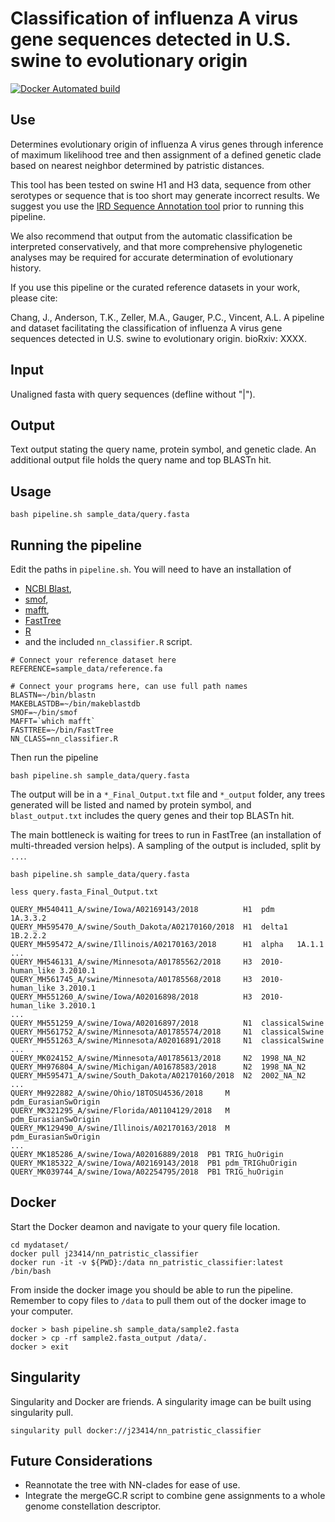 # Classification of influenza A virus gene sequences detected in U.S. swine to evolutionary origin

[![Docker Automated build](https://img.shields.io/docker/automated/j23414/nn_patristic_classifier.svg)](https://hub.docker.com/r/j23414/nn_patristic_classifier/)

## Use
Determines evolutionary origin of influenza A virus genes through inference of maximum likelihood tree and then assignment of a defined genetic clade  based on nearest neighbor determined by patristic distances.

This tool has been tested on swine H1 and H3 data, sequence from other serotypes or sequence that is too short  may generate incorrect results. We suggest you use the [IRD Sequence Annotation tool](https://www.fludb.org/brc/influenza_batch_submission.spg?method=NewAnnotation&decorator=influenza) prior to running this pipeline. 

We also recommend that output from the automatic classification be interpreted conservatively, and that more comprehensive phylogenetic analyses may be required for accurate determination of evolutionary history.

If you use this pipeline or the curated reference datasets in your work, please cite:

Chang, J., Anderson, T.K., Zeller, M.A., Gauger, P.C., Vincent, A.L. A pipeline and dataset facilitating the classification of influenza A virus gene sequences detected in U.S. swine to evolutionary origin. bioRxiv: XXXX.

## Input
Unaligned fasta with query sequences (defline without "|").

## Output
Text output stating the query name, protein symbol, and genetic clade. An additional output file holds the query name and top BLASTn hit.

## Usage

```
bash pipeline.sh sample_data/query.fasta
```
## Running the pipeline

Edit the paths in `pipeline.sh`. You will need to have an installation of 

* [NCBI Blast](https://blast.ncbi.nlm.nih.gov/Blast.cgi?CMD=Web&PAGE_TYPE=BlastDocs&DOC_TYPE=Download), 
* [smof](https://github.com/incertae-sedis/smof),
* [mafft](https://mafft.cbrc.jp/alignment/software/), 
* [FastTree](http://www.microbesonline.org/fasttree/#Install)
* [R](https://www.r-project.org)
* and the included `nn_classifier.R` script.

```
# Connect your reference dataset here
REFERENCE=sample_data/reference.fa

# Connect your programs here, can use full path names
BLASTN=~/bin/blastn
MAKEBLASTDB=~/bin/makeblastdb
SMOF=~/bin/smof
MAFFT=`which mafft`
FASTTREE=~/bin/FastTree
NN_CLASS=nn_classifier.R
```

Then run the pipeline

```
bash pipeline.sh sample_data/query.fasta
```

The output will be in a `*_Final_Output.txt` file and `*_output` folder, any trees generated will be listed and named by protein symbol, and `blast_output.txt` includes the query genes and their top BLASTn hit.

The main bottleneck is waiting for trees to run in FastTree (an installation of multi-threaded version helps). A sampling of the output is included, split by `...`.

```
bash pipeline.sh sample_data/query.fasta

less query.fasta_Final_Output.txt

QUERY_MH540411_A/swine/Iowa/A02169143/2018		    H1	pdm		1A.3.3.2 
QUERY_MH595470_A/swine/South_Dakota/A02170160/2018	H1	delta1	1B.2.2.2 
QUERY_MH595472_A/swine/Illinois/A02170163/2018		H1	alpha	1A.1.1 
...
QUERY_MH546131_A/swine/Minnesota/A01785562/2018		H3	2010-human_like	3.2010.1 
QUERY_MH561745_A/swine/Minnesota/A01785568/2018		H3	2010-human_like	3.2010.1 
QUERY_MH551260_A/swine/Iowa/A02016898/2018			H3	2010-human_like	3.2010.1 
...
QUERY_MH551259_A/swine/Iowa/A02016897/2018			N1	classicalSwine 
QUERY_MH561752_A/swine/Minnesota/A01785574/2018		N1	classicalSwine 
QUERY_MH551263_A/swine/Minnesota/A02016891/2018		N1	classicalSwine 
...
QUERY_MK024152_A/swine/Minnesota/A01785613/2018		N2	1998_NA_N2 
QUERY_MH976804_A/swine/Michigan/A01678583/2018		N2	1998_NA_N2 
QUERY_MH595471_A/swine/South_Dakota/A02170160/2018	N2	2002_NA_N2 
...
QUERY_MH922882_A/swine/Ohio/18TOSU4536/2018		M	pdm_EurasianSwOrigin 
QUERY_MK321295_A/swine/Florida/A01104129/2018	M	pdm_EurasianSwOrigin 
QUERY_MK129490_A/swine/Illinois/A02170163/2018	M	pdm_EurasianSwOrigin
...
QUERY_MK185286_A/swine/Iowa/A02016889/2018	PB1	TRIG_huOrigin 
QUERY_MK185322_A/swine/Iowa/A02169143/2018	PB1	pdm_TRIGhuOrigin 
QUERY_MK039744_A/swine/Iowa/A02254795/2018	PB1	TRIG_huOrigin
```

## Docker

Start the Docker deamon and navigate to your query file location. 

```
cd mydataset/
docker pull j23414/nn_patristic_classifier
docker run -it -v ${PWD}:/data nn_patristic_classifier:latest /bin/bash
```

From inside the docker image you should be able to run the pipeline. Remember to copy files to `/data` to pull them out of the docker image to your computer.

```
docker > bash pipeline.sh sample_data/sample2.fasta
docker > cp -rf sample2.fasta_output /data/.
docker > exit 
```

## Singularity

Singularity and Docker are friends. A singularity image can be built using singularity pull. 


```
singularity pull docker://j23414/nn_patristic_classifier
```

## Future Considerations
* Reannotate the tree with NN-clades for ease of use.
* Integrate the mergeGC.R script to combine gene assignments to a whole genome constellation descriptor.
